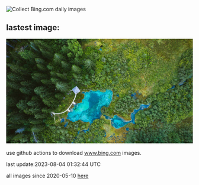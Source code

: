 ![Collect Bing.com daily images](https://github.com/counter2015/bing-daily-images/workflows/Collect%20Bing.com%20daily%20images/badge.svg)
## lastest image:
![](images/ZelenciSprings.jpg)

use github actions to download www.bing.com images.

last update:2023-08-04 01:32:44 UTC

all images since 2020-05-10 [here](https://github.com/counter2015/bing-daily-images/tree/master/images) 
